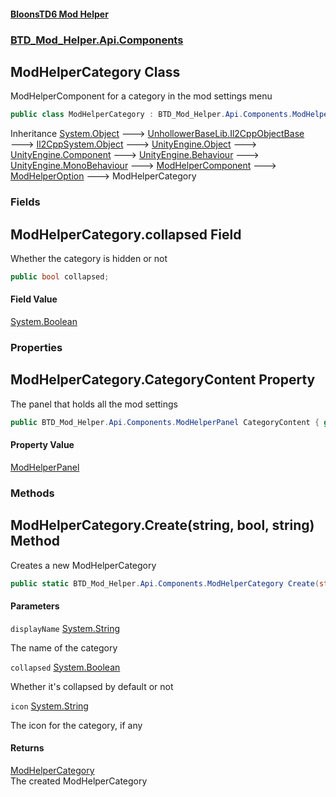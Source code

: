 #### [BloonsTD6 Mod Helper](README.md 'README')
### [BTD_Mod_Helper.Api.Components](README.md#BTD_Mod_Helper.Api.Components 'BTD_Mod_Helper.Api.Components')

## ModHelperCategory Class

ModHelperComponent for a category in the mod settings menu

```csharp
public class ModHelperCategory : BTD_Mod_Helper.Api.Components.ModHelperOption
```

Inheritance [System.Object](https://docs.microsoft.com/en-us/dotnet/api/System.Object 'System.Object') &#129106; [UnhollowerBaseLib.Il2CppObjectBase](https://docs.microsoft.com/en-us/dotnet/api/UnhollowerBaseLib.Il2CppObjectBase 'UnhollowerBaseLib.Il2CppObjectBase') &#129106; [Il2CppSystem.Object](https://docs.microsoft.com/en-us/dotnet/api/Il2CppSystem.Object 'Il2CppSystem.Object') &#129106; [UnityEngine.Object](https://docs.microsoft.com/en-us/dotnet/api/UnityEngine.Object 'UnityEngine.Object') &#129106; [UnityEngine.Component](https://docs.microsoft.com/en-us/dotnet/api/UnityEngine.Component 'UnityEngine.Component') &#129106; [UnityEngine.Behaviour](https://docs.microsoft.com/en-us/dotnet/api/UnityEngine.Behaviour 'UnityEngine.Behaviour') &#129106; [UnityEngine.MonoBehaviour](https://docs.microsoft.com/en-us/dotnet/api/UnityEngine.MonoBehaviour 'UnityEngine.MonoBehaviour') &#129106; [ModHelperComponent](BTD_Mod_Helper.Api.Components.ModHelperComponent.md 'BTD_Mod_Helper.Api.Components.ModHelperComponent') &#129106; [ModHelperOption](BTD_Mod_Helper.Api.Components.ModHelperOption.md 'BTD_Mod_Helper.Api.Components.ModHelperOption') &#129106; ModHelperCategory
### Fields

<a name='BTD_Mod_Helper.Api.Components.ModHelperCategory.collapsed'></a>

## ModHelperCategory.collapsed Field

Whether the category is hidden or not

```csharp
public bool collapsed;
```

#### Field Value
[System.Boolean](https://docs.microsoft.com/en-us/dotnet/api/System.Boolean 'System.Boolean')
### Properties

<a name='BTD_Mod_Helper.Api.Components.ModHelperCategory.CategoryContent'></a>

## ModHelperCategory.CategoryContent Property

The panel that holds all the mod settings

```csharp
public BTD_Mod_Helper.Api.Components.ModHelperPanel CategoryContent { get; }
```

#### Property Value
[ModHelperPanel](BTD_Mod_Helper.Api.Components.ModHelperPanel.md 'BTD_Mod_Helper.Api.Components.ModHelperPanel')
### Methods

<a name='BTD_Mod_Helper.Api.Components.ModHelperCategory.Create(string,bool,string)'></a>

## ModHelperCategory.Create(string, bool, string) Method

Creates a new ModHelperCategory

```csharp
public static BTD_Mod_Helper.Api.Components.ModHelperCategory Create(string displayName, bool collapsed, string icon=null);
```
#### Parameters

<a name='BTD_Mod_Helper.Api.Components.ModHelperCategory.Create(string,bool,string).displayName'></a>

`displayName` [System.String](https://docs.microsoft.com/en-us/dotnet/api/System.String 'System.String')

The name of the category

<a name='BTD_Mod_Helper.Api.Components.ModHelperCategory.Create(string,bool,string).collapsed'></a>

`collapsed` [System.Boolean](https://docs.microsoft.com/en-us/dotnet/api/System.Boolean 'System.Boolean')

Whether it's collapsed by default or not

<a name='BTD_Mod_Helper.Api.Components.ModHelperCategory.Create(string,bool,string).icon'></a>

`icon` [System.String](https://docs.microsoft.com/en-us/dotnet/api/System.String 'System.String')

The icon for the category, if any

#### Returns
[ModHelperCategory](BTD_Mod_Helper.Api.Components.ModHelperCategory.md 'BTD_Mod_Helper.Api.Components.ModHelperCategory')  
The created ModHelperCategory